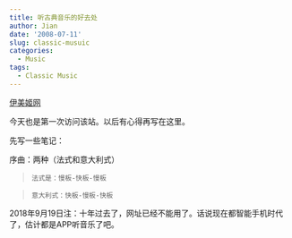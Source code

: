 ```yaml
---
title: 听古典音乐的好去处
author: Jian
date: '2008-07-11'
slug: classic-musuic
categories:
  - Music
tags:
  - Classic Music
---
```



[伊美姬网](http://www.imagegarden.net/ )

今天也是第一次访问该站。以后有心得再写在这里。

先写一些笔记：

序曲：两种（法式和意大利式）

>`法式是：慢板-快板-慢板`

>`意大利式：快板-慢板-快板`

2018年9月19日注：十年过去了，网址已经不能用了。话说现在都智能手机时代了，估计都是APP听音乐了吧。
